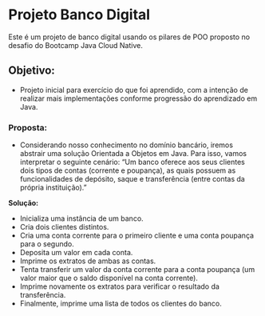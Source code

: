 # Projeto Banco Digital

 Este é um projeto de banco digital usando os pilares de POO proposto no desafio do Bootcamp Java Cloud Native.

## Objetivo:
- Projeto inicial para exercício do que foi aprendido, com a intenção de realizar mais implementações conforme progressão do aprendizado em Java.

 ### Proposta:
- Considerando nosso conhecimento no domínio bancário, iremos abstrair uma solução Orientada a Objetos em Java. Para isso, vamos interpretar o seguinte cenário: “Um banco oferece aos seus clientes dois tipos de contas (corrente e poupança), as quais possuem as funcionalidades de depósito, saque e transferência (entre contas da própria instituição).”

 **Solução:**
  - Inicializa uma instância de um banco.
 - Cria dois clientes distintos.
 - Cria uma conta corrente para o primeiro cliente e uma conta poupança para o segundo.
 - Deposita um valor em cada conta.
 - Imprime os extratos de ambas as contas.
 - Tenta transferir um valor da conta corrente para a conta poupança (um valor maior que o saldo disponível na conta corrente).
 - Imprime novamente os extratos para verificar o resultado da transferência.
 - Finalmente, imprime uma lista de todos os clientes do banco.
